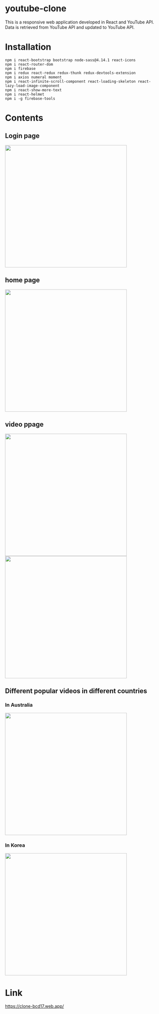 # youtube-clone

This is a responsive web application developed in React and YouTube API. Data is retrieved from YouTube API and updated to YouTube API.

# Installation

    npm i react-bootstrap bootstrap node-sass@4.14.1 react-icons
    npm i react-router-dom
    npm i firebase
    npm i redux react-redux redux-thunk redux-devtools-extension
    npm i axios numeral moment
    npm i react-infinite-scroll-component react-loading-skeleton react-lazy-load-image-component
    npm i react-show-more-text
    npm i react-helmet
    npm i -g firebase-tools

# Contents

## Login page

<img src = "https://user-images.githubusercontent.com/87059373/124859370-fb85ea00-dfee-11eb-832b-6d25d9f92fa9.jpg" width="400px">

## home page

<img src = "https://user-images.githubusercontent.com/87059373/124859448-1c4e3f80-dfef-11eb-9ec1-03df2d8edce3.jpg" width="400px">

## video ppage

<img src = "https://user-images.githubusercontent.com/87059373/124859626-67685280-dfef-11eb-858d-a8a68f35cc20.jpg" width="400px">
<img src = "https://user-images.githubusercontent.com/87059373/124859672-7c44e600-dfef-11eb-9a4b-d9c7577901be.jpg" width="400px">

## Different popular videos in different countries

### In Australia

<img src = "https://user-images.githubusercontent.com/87059373/124860848-9d0e3b00-dff1-11eb-8a98-8f3b3ef489ea.png" width="400px">

### In Korea

<img src = "https://user-images.githubusercontent.com/87059373/124860914-b7481900-dff1-11eb-9dd9-73a1515b506b.jpg" width="400px">

# Link

https://clone-bcd17.web.app/
